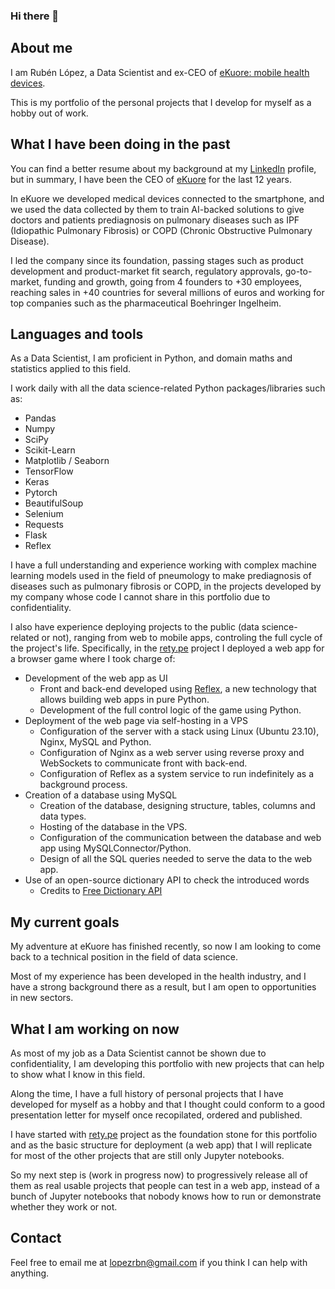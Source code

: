 ### Hi there 👋



## About me

I am Rubén López, a Data Scientist and ex-CEO of [eKuore: mobile health devices](https://www.ekuore.com/).

This is my portfolio of the personal projects that I develop for myself as a hobby out of work.



## What I have been doing in the past

You can find a better resume about my background at my [LinkedIn](https://www.linkedin.com/in/lopezperezruben/) profile, but in summary, I have been the CEO of [eKuore](https://www.ekuore.com/) for the last 12 years.

In eKuore we developed medical devices connected to the smartphone, and we used the data collected by them to train AI-backed solutions to give doctors and patients prediagnosis on pulmonary diseases such as IPF (Idiopathic Pulmonary Fibrosis) or COPD (Chronic Obstructive Pulmonary Disease).

I led the company since its foundation, passing stages such as product development and product-market fit search, regulatory approvals, go-to-market, funding and growth, going from 4 founders to +30 employees, reaching sales in +40 countries for several millions of euros and working for top companies such as the pharmaceutical Boehringer Ingelheim.



## Languages and tools

As a Data Scientist, I am proficient in Python, and domain maths and statistics applied to this field.

I work daily with all the data science-related Python packages/libraries such as:
- Pandas
- Numpy
- SciPy
- Scikit-Learn
- Matplotlib / Seaborn
- TensorFlow
- Keras
- Pytorch
- BeautifulSoup
- Selenium
- Requests
- Flask
- Reflex

I have a full understanding and experience working with complex machine learning models used in the field of pneumology to make prediagnosis of diseases such as pulmonary fibrosis or COPD, in the projects developed by my company whose code I cannot share in this portfolio due to confidentiality.

I also have experience deploying projects to the public (data science-related or not), ranging from web to mobile apps, controling the full cycle of the project's life. Specifically, in the [rety.pe](https://github.com/lopezrbn/retype) project I deployed a web app for a browser game where I took charge of:

- Development of the web app as UI
   - Front and back-end developed using [Reflex](https://reflex.dev/), a new technology that allows building web apps in pure Python.
   - Development of the full control logic of the game using Python.
- Deployment of the web page via self-hosting in a VPS
   - Configuration of the server with a stack using Linux (Ubuntu 23.10), Nginx, MySQL and Python.
   - Configuration of Nginx as a web server using reverse proxy and WebSockets to communicate front with back-end.
   - Configuration of Reflex as a system service to run indefinitely as a background process.
- Creation of a database using MySQL
   - Creation of the database, designing structure, tables, columns and data types.
   - Hosting of the database in the VPS.
   - Configuration of the communication between the database and web app using MySQLConnector/Python.
   - Design of all the SQL queries needed to serve the data to the web app.
- Use of an open-source dictionary API to check the introduced words
   - Credits to [Free Dictionary API](https://dictionaryapi.dev/)



## My current goals

My adventure at eKuore has finished recently, so now I am looking to come back to a technical position in the field of data science.

Most of my experience has been developed in the health industry, and I have a strong background there as a result, but I am open to opportunities in new sectors.


## What I am working on now

As most of my job as a Data Scientist cannot be shown due to confidentiality, I am developing this portfolio with new projects that can help to show what I know in this field.

Along the time, I have a full history of personal projects that I have developed for myself as a hobby and that I thought could conform to a good presentation letter for myself once recopilated, ordered and published.

I have started with [rety.pe](https://github.com/lopezrbn/retype) project as the foundation stone for this portfolio and as the basic structure for deployment (a web app) that I will replicate for most of the other projects that are still only Jupyter notebooks.

So my next step is (work in progress now) to progressively release all of them as real usable projects that people can test in a web app, instead of a bunch of Jupyter notebooks that nobody knows how to run or demonstrate whether they work or not. 



## Contact

Feel free to email me at <lopezrbn@gmail.com> if you think I can help with anything.
